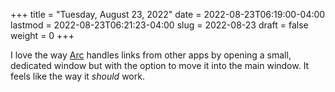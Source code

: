 +++
title = "Tuesday, August 23, 2022"
date = 2022-08-23T06:19:00-04:00
lastmod = 2022-08-23T06:21:23-04:00
slug = 2022-08-23
draft = false
weight = 0
+++

I love the way [Arc](https://thebrowser.company/) handles links from other apps by opening a small, dedicated window but with the option to move it into the main window. It feels like the way it _should_ work.
